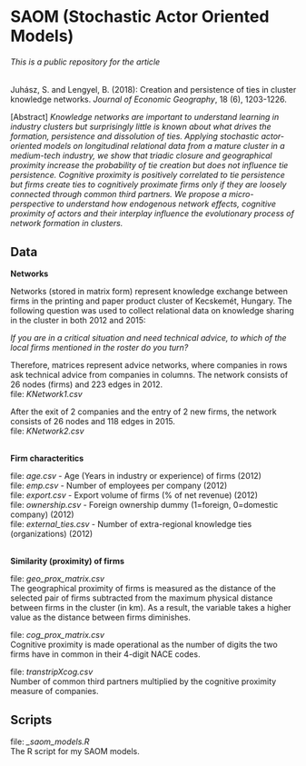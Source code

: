 # SAOM (Stochastic Actor Oriented Models)

###### This is a public repository for the article

Juhász, S. and Lengyel, B. (2018): Creation and persistence of ties in cluster knowledge networks. *Journal of Economic Geography*, 18 (6), 1203-1226.

[Abstract]
*Knowledge networks are important to understand learning in industry clusters but surprisingly little is known about what drives the formation, persistence and dissolution of ties. Applying stochastic actor-oriented models on longitudinal relational data from a mature cluster in a medium-tech industry, we show that triadic closure and geographical proximity increase the probability of tie creation but does not influence tie persistence. Cognitive proximity is positively correlated to tie persistence but firms create ties to cognitively proximate firms only if they are loosely connected through common third partners. We propose a micro-perspective to understand how endogenous network effects, cognitive proximity of actors and their interplay influence the evolutionary process of network formation in clusters.*<br/>


## Data


**Networks**

Networks (stored in matrix form) represent knowledge exchange between firms in the printing and paper product cluster of Kecskemét, Hungary.
The following question was used to collect relational data on knowledge sharing in the cluster in both 2012 and 2015:

*If you are in a critical situation and need technical advice, to which of the local firms mentioned in the roster do you turn?*

Therefore, matrices represent advice networks, where companies in rows ask technical advice from companies in columns.
The network consists of 26 nodes (firms) and 223 edges in 2012.<br/>
file: *KNetwork1.csv*<br/>

 After the exit of 2 companies and the entry of 2 new firms, the network consists of 26 nodes and 118 edges in 2015. <br/>
file: *KNetwork2.csv*<br/>
<br/>


**Firm characteritics**


file: *age.csv* - Age (Years in industry or experience) of firms (2012)<br/>
file: *emp.csv* - Number of employees per company (2012)<br/>
file: *export.csv* - Export volume of firms (% of net revenue) (2012)<br/>
file: *ownership.csv*  - Foreign ownership dummy (1=foreign, 0=domestic company) (2012)<br/>
file: *external_ties.csv* - Number of extra-regional knowledge ties (organizations) (2012)<br/>
<br/>

**Similarity (proximity) of firms**

file: *geo_prox_matrix.csv*<br/>
The geographical proximity of firms is measured as the distance of the selected pair of firms subtracted from the maximum physical distance between firms in the cluster (in km). As a result, the variable takes a higher value as the distance between firms diminishes.<br/>


file: *cog_prox_matrix.csv*<br/>
Cognitive proximity is made operational as the number of digits the two firms have in common in their 4-digit NACE codes.<br/>

file: *transtripXcog.csv*<br/>
Number of common third partners multiplied by the cognitive proximity measure of companies.<br/>



## Scripts

file: *_saom_models.R*<br/>
The R script for my SAOM models.
